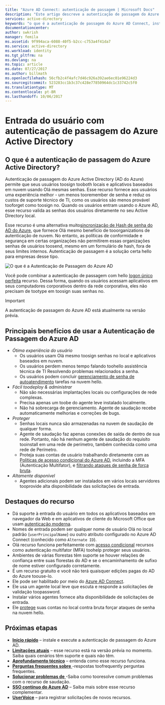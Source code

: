 ```yaml
---
title: "Azure AD Connect: autenticação de passagem | Microsoft Docs"
description: "Este artigo descreve a autenticação de passagem do Azure AD (Azure Active Directory) e como ela permite entradas do Azure AD por meio da validação de senhas de usuários no Active Directory local."
services: active-directory
keywords: "o que é a autenticação de passagem do Azure AD Connect, instalar o Active Directory, componentes necessários do Azure AD, SSO, Logon Único"
documentationcenter: 
author: swkrish
manager: femila
ms.assetid: 9f994aca-6088-40f5-b2cc-c753a4f41da7
ms.service: active-directory
ms.workload: identity
ms.tgt_pltfrm: na
ms.devlang: na
ms.topic: article
ms.date: 07/27/2017
ms.author: billmath
ms.openlocfilehash: 56cfb2c4f4afc7d46c926a392ae6ec01e96224d3
ms.sourcegitcommit: 523283cc1b3c37c428e77850964dc1c33742c5f0
ms.translationtype: MT
ms.contentlocale: pt-BR
ms.lasthandoff: 10/06/2017
---
```

# <a name="user-sign-in-with-azure-active-directory-pass-through-authentication"></a>Entrada do usuário com autenticação de passagem do Azure Active Directory

## <a name="what-is-azure-active-directory-pass-through-authentication"></a>O que é a autenticação de passagem do Azure Active Directory?

Autenticação de passagem do Azure Active Directory (AD do Azure) permite que seus usuários toosign tooboth locais e aplicativos baseados em nuvem usando Olá mesmas senhas. Esse recurso fornece aos usuários uma experiência melhor - um menos tooremember de senha e reduz os custos de suporte técnico de TI, como os usuários são menos provável tooforget como toosign no. Quando os usuários entram usando o Azure AD, esse recurso valida as senhas dos usuários diretamente no seu Active Directory local.

Esse recurso é uma alternativa muito[sincronização de Hash de senha do AD do Azure](active-directory-aadconnectsync-implement-password-synchronization.md), que fornece Olá mesmo benefício de tooorganizations de autenticação de nuvem. No entanto, as políticas de conformidade e segurança em certas organizações não permitirem essas organizações senhas de usuários toosend, mesmo em um formulário de hash, fora de seus limites internos. Autenticação de passagem é a solução certa hello para empresas desse tipo.

![O que é a Autenticação de Passagem do Azure AD](./media/active-directory-aadconnect-pass-through-authentication/pta1.png)

Você pode combinar a autenticação de passagem com hello [logon único perfeita](active-directory-aadconnect-sso.md) recurso. Dessa forma, quando os usuários acessam aplicativos em seus computadores corporativos dentro da rede corporativa, eles não precisam de tootype em toosign suas senhas no.

>[!IMPORTANT]
>A autenticação de passagem do Azure AD está atualmente na versão prévia.

## <a name="key-benefits-of-using-azure-ad-pass-through-authentication"></a>Principais benefícios de usar a Autenticação de Passagem do Azure AD

- *Ótima experiência do usuário*
  - Os usuários usam Olá mesmo toosign senhas no local e aplicativos baseados em nuvem.
  - Os usuários perdem menos tempo falando toohello assistência técnica de TI Resolvendo problemas relacionados a senha.
  - Os usuários podem concluir [gerenciamento de senha de autoatendimento](../active-directory-passwords-overview.md) tarefas na nuvem hello.
- *Fácil toodeploy & administrar*
  - Não são necessárias implantações locais ou configurações de rede complexas.
  - Precisa apenas um toobe do agente leve instalado localmente.
  - Não há sobrecarga de gerenciamento. Agente de saudação recebe automaticamente melhorias e correções de bugs.
- *Proteger*
  - Senhas locais nunca são armazenadas na nuvem de saudação de qualquer forma.
  - Agente de saudação faz apenas conexões de saída de dentro de sua rede. Portanto, não há nenhum agente de saudação do requisito tooinstall em uma rede de perímetro, também conhecida como uma rede de Perímetro.
  - Proteja suas contas de usuário trabalhando diretamente com as [Políticas de acesso condicional do Azure AD](../active-directory-conditional-access-azure-portal.md), incluindo a MFA (Autenticação Multifator), e [filtrando ataques de senha de força bruta](active-directory-aadconnect-pass-through-authentication-smart-lockout.md).
- *Altamente disponível*
  - Agentes adicionais podem ser instalados em vários locais servidores tooprovide alta disponibilidade das solicitações de entrada.

## <a name="feature-highlights"></a>Destaques do recurso

- Dá suporte à entrada do usuário em todos os aplicativos baseados em navegador da Web e em aplicativos de cliente do Microsoft Office que usam [autenticação moderna](https://aka.ms/modernauthga).
- Nomes de entrada podem ser qualquer nome de usuário Olá no local padrão (`userPrincipalName`) ou outro atributo configurado no Azure AD Connect (conhecido como `Alternate ID`).
- Olá recurso funciona perfeitamente com [acesso condicional](../active-directory-conditional-access.md) recursos como autenticação multifator (MFA) toohelp proteger seus usuários.
- Ambientes de várias florestas têm suporte se houver relações de confiança entre suas florestas do AD e se o encaminhamento de sufixo de nome estiver configurado corretamente.
- É um recurso gratuito e você não terá quaisquer edições pagas do AD do Azure toouse-lo.
- Ele pode ser habilitado por meio do [Azure AD Connect](active-directory-aadconnect.md).
- Ele usa um agente local leve que escuta e responde a solicitações de validação toopassword.
- Instalar vários agentes fornece alta disponibilidade de solicitações de entrada.
- Ele [protege](active-directory-aadconnect-pass-through-authentication-smart-lockout.md) suas contas no local contra bruta forçar ataques de senha na nuvem hello.

## <a name="next-steps"></a>Próximas etapas

- [**Início rápido**](active-directory-aadconnect-pass-through-authentication-quick-start.md) – instale e execute a autenticação de passagem do Azure AD.
- [**Limitações atuais**](active-directory-aadconnect-pass-through-authentication-current-limitations.md) – esse recurso está na versão prévia no momento. Saiba quais cenários têm suporte e quais não têm.
- [**Aprofundamento técnico**](active-directory-aadconnect-pass-through-authentication-how-it-works.md) – entenda como esse recurso funciona.
- [**Perguntas frequentes sobre** ](active-directory-aadconnect-pass-through-authentication-faq.md) -respostas toofrequently perguntas frequentes.
- [**Solucionar problemas de** ](active-directory-aadconnect-troubleshoot-pass-through-authentication.md) -Saiba como tooresolve comum problemas com o recurso de saudação.
- [**SSO contínuo do Azure AD**](active-directory-aadconnect-sso.md) – Saiba mais sobre esse recurso complementar.
- [**UserVoice**](https://feedback.azure.com/forums/169401-azure-active-directory/category/160611-directory-synchronization-aad-connect) – para registrar solicitações de novos recursos.
